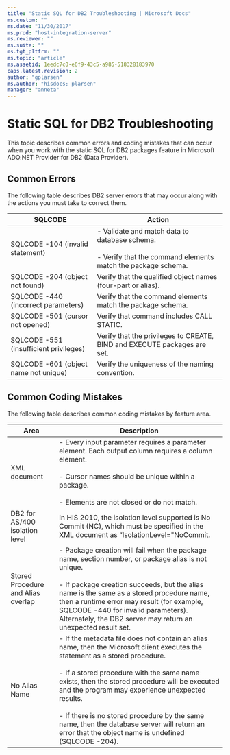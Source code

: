 ```yaml
---
title: "Static SQL for DB2 Troubleshooting | Microsoft Docs"
ms.custom: ""
ms.date: "11/30/2017"
ms.prod: "host-integration-server"
ms.reviewer: ""
ms.suite: ""
ms.tgt_pltfrm: ""
ms.topic: "article"
ms.assetid: 1eedc7c0-e6f9-43c5-a985-518328183970
caps.latest.revision: 2
author: "gplarsen"
ms.author: "hisdocs; plarsen"
manager: "anneta"
---
```

# Static SQL for DB2 Troubleshooting
This topic describes common errors and coding mistakes that can occur when you work with the static SQL for DB2 packages feature in Microsoft ADO.NET Provider for DB2 (Data Provider).  
  
## Common Errors  
 The following table describes DB2 server errors that may occur along with the actions you must take to correct them.  
  
|SQLCODE|Action|  
|-------------|------------|  
|SQLCODE -104 (invalid statement)|-   Validate and match data to database schema.<br /><br /> -   Verify that the command elements match the package schema.|  
|SQLCODE -204 (object not found)|Verify that the qualified object names (four-part or alias).|  
|SQLCODE -440 (incorrect parameters)|Verify that the command elements match the package schema.|  
|SQLCODE -501 (cursor not opened)|Verify that command includes CALL STATIC.|  
|SQLCODE -551 (insufficient privileges)|Verify that the privileges to CREATE, BIND and EXECUTE packages are set.|  
|SQLCODE -601 (object name not unique)|Verify the uniqueness of the naming convention.|  
  
## Common Coding Mistakes  
 The following table describes common coding mistakes by feature area.  
  
|Area|Description|  
|----------|-----------------|  
|XML document|-   Every input parameter requires a parameter element. Each output column requires a column element.<br /><br /> -   Cursor names should be unique within a package.<br /><br /> -   Elements are not closed or do not match.|  
|DB2 for AS/400 isolation level|In HIS 2010, the isolation level supported is No Commit (NC), which must be specified in the XML document as “IsolationLevel="NoCommit.|  
|Stored Procedure and Alias overlap|-   Package creation will fail when the package name, section number, or package alias is not unique.<br /><br /> -   If package creation succeeds, but the alias name is the same as a stored procedure name, then a runtime error may result (for example, SQLCODE -440 for invalid parameters). Alternately, the DB2 server may return an unexpected result set.|  
|No Alias Name|-   If the metadata file does not contain an alias name, then the Microsoft client executes the statement as a stored procedure.<br /><br /> -   If a stored procedure with the same name exists, then the stored procedure will be executed and the program may experience unexpected results.<br /><br /> -   If there is no stored procedure by the same name, then the database server will return an error that the object name is undefined (SQLCODE -204).|
